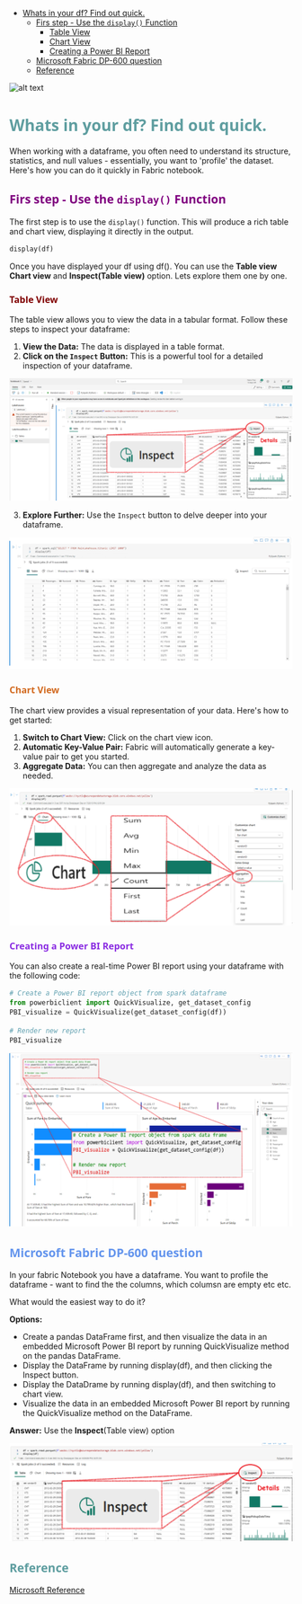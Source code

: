 
- [Whats in your df? Find out quick.](#whats-in-your-df-find-out-quick)
  - [Firs step - Use the `display()` Function](#firs-step---use-the-display-function)
    - [Table View](#table-view)
    - [Chart View](#chart-view)
    - [Creating a Power BI Report](#creating-a-power-bi-report)
  - [Microsoft Fabric DP-600 question](#microsoft-fabric-dp-600-question)
  - [Reference](#reference)

![alt text](image-6.png)

# <span style="color: CadetBlue; font-family: Segoe UI, sans-serif;">Whats in your df? Find out quick.</span>

When working with a dataframe, you often need to understand its structure, statistics, and null values - essentially, you want to 'profile' the dataset. Here's how you can do it quickly in Fabric notebook.

## <span style="color: Purple; font-family: Segoe UI, sans-serif;">Firs step - Use the `display()` Function

The first step is to use the `display()` function. This will produce a rich table and chart view, displaying it directly in the output.

```python
display(df)
```
Once you have displayed your df using df(). You can use the **Table view** **Chart view** and **Inspect(Table view)** option. Lets explore them one by one.

### <span style="color: Maroon; font-family: Segoe UI, sans-serif;">Table View

The table view allows you to view the data in a tabular format. Follow these steps to inspect your dataframe:

1. **View the Data:** The data is displayed in a table format.
2. **Click on the `Inspect` Button:** This is a powerful tool for a detailed inspection of your dataframe.

![Table View](image-3.png)

3. **Explore Further:** Use the `Inspect` button to delve deeper into your dataframe.

![Dataframe Inspection](rich-dataframe-preview.gif)

### <span style="color: Chocolate; font-family: Segoe UI, sans-serif;">Chart View

The chart view provides a visual representation of your data. Here's how to get started:

1. **Switch to Chart View:** Click on the chart view icon.
2. **Automatic Key-Value Pair:** Fabric will automatically generate a key-value pair to get you started.
3. **Aggregate Data:** You can then aggregate and analyze the data as needed.

![Chart View](image-4.png)

### <span style="color: BlueViolet; font-family: Segoe UI, sans-serif;">Creating a Power BI Report

You can also create a real-time Power BI report using your dataframe with the following code:

```python
# Create a Power BI report object from spark dataframe
from powerbiclient import QuickVisualize, get_dataset_config
PBI_visualize = QuickVisualize(get_dataset_config(df))

# Render new report
PBI_visualize
```

![Power BI Report](image-5.png)

## <span style="color: CornflowerBlue; font-family: Segoe UI, sans-serif;">Microsoft Fabric DP-600 question

In your fabric Notebook you have a dataframe. You want to profile the dataframe - want to find the the columns, which columsn are empty etc etc.

What would the easiest way to do it?

**Options:**

- Create a pandas DataFrame first, and then visualize the data in an embedded Microsoft Power BI report by running QuickVisualize method on the pandas DataFrame.
- Display the DataFrame by running display(df), and then clicking the Inspect button.
- Display the DataDrame by running display(df), and then switching to chart view.
- Visualize the data in an embedded Microsoft Power BI report by running the QuickVisualize method on the DataFrame.

**Answer:** Use the **Inspect**(Table view) option

![alt text](image-7.png)

## <span style="color: CadetBlue; font-family: Segoe UI, sans-serif;">Reference

[Microsoft Reference](https://learn.microsoft.com/en-us/fabric/data-engineering/notebook-visualization)